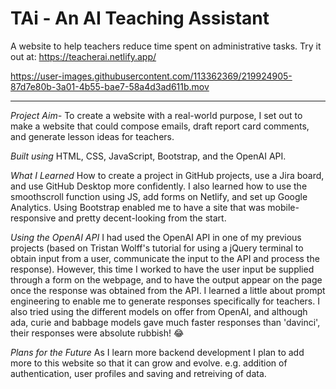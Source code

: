 # TAi - An AI Teaching Assistant
A website to help teachers reduce time spent on administrative tasks.
Try it out at: https://teacherai.netlify.app/

https://user-images.githubusercontent.com/113362369/219924905-87d7e80b-3a01-4b55-bae7-58a4d3ad611b.mov

---

_Project Aim-_
To create a website with a real-world purpose, I set out to make a website that could compose emails, draft report card comments, and generate lesson ideas for teachers.

_Built using_
HTML, CSS, JavaScript, Bootstrap, and the OpenAI API.

_What I Learned_
How to create a project in GitHub projects, use a Jira board, and use GitHub Desktop more confidently. I also learned how to use the smoothscroll function using JS, add forms on Netlify, and set up Google Analytics. Using Bootstrap enabled me to have a site that was mobile-responsive and pretty decent-looking from the start.

_Using the OpenAI API_
I had used the OpenAI API in one of my previous projects (based on Tristan Wolff's tutorial for using a jQuery terminal to obtain input from a user, communicate the input to the API and process the response). However, this time I worked to have the user input be supplied through a form on the webpage, and to have the output appear on the page once the response was obtained from the API. I learned a little about prompt engineering to enable me to generate responses specifically for teachers. I also tried using the different models on offer from OpenAI, and although ada, curie and babbage models gave much faster responses than 'davinci', their responses were absolute rubbish! 😂

_Plans for the Future_
As I learn more backend development I plan to add more to this website so that it can grow and evolve. e.g. addition of authentication, user profiles and saving and retreiving of data.
